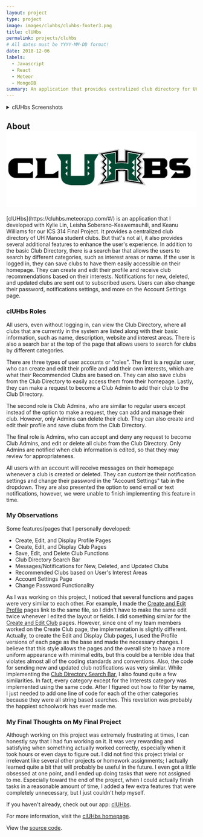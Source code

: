 ```yaml
---
layout: project
type: project
image: images/cluhbs/cluhbs-footer3.png
title: clUHbs
permalink: projects/cluhbs
# All dates must be YYYY-MM-DD format!
date: 2018-12-06
labels:
  - Javascript
  - React
  - Meteor
  - MongoDB
summary: An application that provides centralized club directory for UH Manoa student clubs. 
---
```

<details>
  <summary>clUHbs Screenshots</summary>
    <div class="ui center aligned fluid container">
      <img width="270px" src="../images/cluhbs/landing-page3.png"/>
      <img width="270px" src="../images/cluhbs/account-setting.png"/>
      <img width="270px" src="../images/cluhbs/userHomePage.png"/>
      <img width="270px" src="../images/cluhbs/club-directory.png"/>
      <img width="270px" src="../images/cluhbs/edit-profile2.png"/>
      <img width="270px" src="../images/cluhbs/profile2.png"/>
      <img width="270px" src="../images/cluhbs/edit-club3.png"/>
      <img width="270px" src="../images/cluhbs/manage-club3.png"/>
      <img width="270px" src="../images/cluhbs/admin-homepage.png"/>
      <img width="270px" src="../images/cluhbs/admin-club-directory.png"/>
    </div>
</details>

<h2 class="ui header">
  <div class="content">
    About
  </div>
  <img class="ui image" src="../images/cluhbs/cluhbs-footer.png">
</h2>
[clUHbs](https://cluhbs.meteorapp.com/#/) is an application that I developed with Kylie Lin, Leisha Soberano-Keawemauhili, and Keanu Williams for our ICS 314 Final Project. It provides a centralized club directory of UH Manoa student clubs. But that's not all, it also provides several additional features to enhance the user's experience. In addition to the basic Club Directory, there is a search bar that allows the users to search by different categories, such as interest areas or name. If the user is logged in, they can save clubs to have them easily accessible on their homepage. They can create and edit their profile and receive club recommendations based on their interests. Notifications for new, deleted, and updated clubs are sent out to subscribed users. Users can also change their password, notifications settings, and more on the Account Settings page.

### clUHbs Roles
All users, even without logging in, can view the Club Directory, where all clubs that are currently in the system are listed along with their basic information, such as name, description, website and interest areas. There is also a search bar at the top of the page that allows users to search for clubs by different categories. 

There are three types of user accounts or "roles". The first is a regular user, who can create and edit their profile and add their own interests, which are what their Recommended Clubs are based on. They can also save clubs from the Club Directory to easily access them from their homepage. Lastly, they can make a request to become a Club Admin to add their club to the Club Directory. 

The second role is Club Admins, who are similar to regular users except instead of the option to make a request, they can add and manage their club. However, only Admins can delete their club. They can also create and edit their profile and save clubs from the Club Directory. 

The final role is Admins, who can accept and deny any request to become Club Admins, and edit or delete all clubs from the Club Directory. Only Admins are notified when club information is edited, so that they may review for appropriateness. 

All users with an account will receive messages on their homepage whenever a club is created or deleted. They can customize their notification settings and change their password in the "Account Settings" tab in the dropdown. They are also presented the option to send email or text notifications, however, we were unable to finish implementing this feature in time.

### My Observations
Some features/pages that I personally developed: 
* Create, Edit, and Display Profile Pages
* Create, Edit, and Display Club Pages
* Save, Edit, and Delete Club Functions
* Club Directory Search Bar 
* Messages/Notifications for New, Deleted, and Updated Clubs
* Recommended Clubs based on User's Interest Areas
* Account Settings Page
* Change Password Functionality

As I was working on this project, I noticed that several functions and pages were very similar to each other. For example, I made the [Create and Edit Profile](https://github.com/cluhbs/cluhbs/blob/master/app/imports/ui/pages/EditProfile.jsx) pages link to the same file, so I didn't have to make the same edit twice whenever I edited the layout or fields. I did something similar for the [Create and Edit Club](https://github.com/cluhbs/cluhbs/blob/master/app/imports/ui/pages/EditClub.jsx) pages. However, since one of my team members worked on the Create Club page, the implementation is slightly different. Actually, to create the Edit and Display Club pages, I used the Profile versions of each page as the base and made the necessary changes. I believe that this style allows the pages and the overall site to have a more uniform appearance with minimal edits, but this could be a terrible idea that violates almost all of the coding standards and conventions. Also, the code for sending new and updated club notifications was very similar. While implementing the [Club Directory Search Bar](https://github.com/cluhbs/cluhbs/blob/master/app/imports/ui/pages/ClubDirectory.jsx), I also found quite a few similarities. In fact, every category except for the Interests category was implemented using the same code. After I figured out how to filter by name, I just needed to add one line of code for each of the other categories because they were all string based searches. This revelation was probably the happiest schoolwork has ever made me. 

### My Final Thoughts on My Final Project
Although working on this project was extremely frustrating at times, I can honestly say that I had fun working on it. It was very rewarding and satisfying when something actually worked correctly, especially when it took hours or even days to figure out. I did not find this project trivial or irrelevant like several other projects or homework assignments; I actually learned quite a bit that will probably be useful in the future. I even got a little obsessed at one point, and I ended up doing tasks that were not assigned to me. Especially toward the end of the project, when I could actually finish tasks in a reasonable amount of time, I added a few extra features that were completely unnecessary, but I just couldn't help myself.

If you haven't already, check out our app: [clUHbs](https://cluhbs.meteorapp.com).

For more information, visit the [clUHbs homepage](https://cluhbs.github.io/).

View the [source code](https://github.com/cluhbs/cluhbs).
